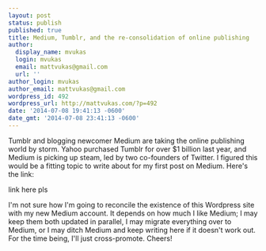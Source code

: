 ```yaml
---
layout: post
status: publish
published: true
title: Medium, Tumblr, and the re-consolidation of online publishing
author:
  display_name: mvukas
  login: mvukas
  email: mattvukas@gmail.com
  url: ''
author_login: mvukas
author_email: mattvukas@gmail.com
wordpress_id: 492
wordpress_url: http://mattvukas.com/?p=492
date: '2014-07-08 19:41:13 -0600'
date_gmt: '2014-07-08 23:41:13 -0600'
---
```

<p>Tumblr and blogging newcomer Medium are taking the online publishing world by storm. Yahoo purchased Tumblr for over $1 billion last year, and Medium is picking up steam, led by two co-founders of Twitter. I figured this would be a fitting topic to write about for my first post on Medium. Here's the link:</p>
<p>link here pls</p>
<p>I'm not sure how I'm going to reconcile the existence of this Wordpress site with my new Medium account. It depends on how much I like Medium; I may keep them both updated in parallel, I may migrate everything over to Medium, or I may ditch Medium and keep writing here if it doesn't work out. For the time being, I'll just cross-promote. Cheers!</p>
